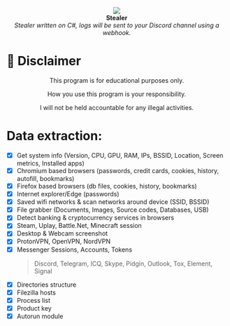 <p align="center">
  <img src="https://cdn.discordapp.com/attachments/822685290988699691/1014707359857250384/Smirk_Emoji_Free_Download_Smirk_Face_Emoji.png"> <br>
  <b>Stealer</b> <br>
  <i>Stealer written on C#, logs will be sent to your Discord channel using a webhook.</i>
</p>


# :construction: Disclaimer

<p align="center">This program is for educational purposes only.</p>
<p align="center">How you use this program is your responsibility.</p>
<p align="center">I will not be held accountable for any illegal activities.</p>

#  Data extraction:
- [x] Get system info (Version, CPU, GPU, RAM, IPs, BSSID, Location, Screen metrics, Installed apps)
- [x] Chromium based browsers (passwords, credit cards, cookies, history, autofill, bookmarks)
- [x] Firefox based browsers (db files, cookies, history, bookmarks)
- [x] Internet explorer/Edge (passwords)
- [x] Saved wifi networks & scan networks around device (SSID, BSSID)
- [x] File grabber (Documents, Images, Source codes, Databases, USB)
- [x] Detect banking & cryptocurrency services in browsers
- [x] Steam, Uplay, Battle.Net, Minecraft session
- [x] Desktop & Webcam screenshot
- [x] ProtonVPN, OpenVPN, NordVPN
- [x] Messenger Sessions, Accounts, Tokens
    > Discord, Telegram, ICQ, Skype, Pidgin, Outlook, Tox, Element, Signal
- [x] Directories structure
- [x] Filezilla hosts
- [x] Process list
- [x] Product key
- [x] Autorun module
